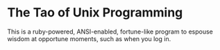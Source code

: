 The Tao of Unix Programming
===========================

This is a ruby-powered, ANSI-enabled, fortune-like program to espouse wisdom at
opportune moments, such as when you log in.

